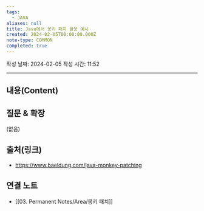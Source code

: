 ```yaml
---
tags:
  - JAVA
aliases: null
title: Java에서 몽키 패치 활용 예시
created: 2024-02-05T00:00:00.000Z
note-type: COMMON
completed: true
---
```

작성 날짜: 2024-02-05
작성 시간: 11:52


----
## 내용(Content)


## 질문 & 확장

(없음)

## 출처(링크)
- https://www.baeldung.com/java-monkey-patching

## 연결 노트
- [[03. Permanent Notes/Area/몽키 패치]]









